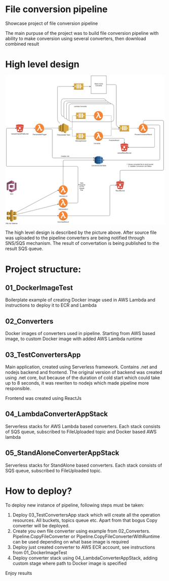# File conversion pipeline

Showcase project of file conversion pipeline

The main purpuse of the project was to build file conversion pipeline with ability to make conversion using several converters, then download combined result

# High level design

<p align="center">
  <img src="Images/Highlevel design.png">
  <br/>
</p>

The high level design is described by the picture above. 
After source file was uploaded to the pipeline converters are being notified through SNS/SQS mechanism.
The result of convertation is being published to the result SQS queue.

# Project structure:

## 01_DockerImageTest

Boilerplate example of creating Docker image used in AWS Lambda and instructions to deploy it to ECR and Lambda

## 02_Converters

Docker images of converters used in pipeline. Starting from AWS based image, to custom Docker image with added AWS Lambda runtime

## 03_TestConvertersApp

Main application, created using Serverless framework.
Contains .net and nodejs backend and frontend.
The original version of backend was created using .net core, but because of the duration of cold start which could take up to 8 seconds, it was rewriten to nodejs which made pipeline more responsible.

Frontend was created using ReactJs

## 04_LambdaConverterAppStack

Serverless stacks for AWS Lambda based converters. Each stack consists of SQS queue, subscribed to FileUploaded topic and Docker based AWS lambda

## 05_StandAloneConverterAppStack

Serverless stacks for StandAlone based converters.  Each stack consists of SQS queue, subscribed to FileUploaded topic.

# How to deploy?

To deploy new instance of pipeline, following steps must be taken:

1. Deploy 03_TestConvertersApp stack which will create all the operation resources. All buckets, topics queue etc. Apart from that bogus Copy converter will be deployed.
2. Create you own file converter using example from 02_Converters. Pipeline.CopyFileConverter or Pipeline.CopyFileConverterWithRuntime can be used depending on what base image is required
3. Deploy just created converter to AWS ECR account, see instructions from 01_DockerImageTest
4. Deploy converter stack using 04_LambdaConverterAppStack, adding custom stage where path to Docker image is specified

Enjoy results
